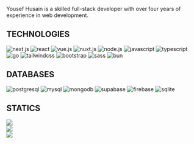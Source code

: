 Yousef Husain is a skilled full-stack developer with over four years of experience in web development.

## TECHNOLOGIES
![next.js](https://img.shields.io/badge/next.js-%23000000.svg?style=for-the-badge&logo=next.js&logoColor=white)
![react](https://img.shields.io/badge/react-%23007ACC.svg?style=for-the-badge&logo=react&logoColor=white)
![vue.js](https://img.shields.io/badge/vue.js-%234FC08D.svg?style=for-the-badge&logo=vue.js&logoColor=white)
![nuxt.js](https://img.shields.io/badge/nuxt.js-%2341b883.svg?style=for-the-badge&logo=nuxt.js&logoColor=white)
![node.js](https://img.shields.io/badge/node.js-%23339933.svg?style=for-the-badge&logo=node.js&logoColor=white)
![javascript](https://img.shields.io/badge/javascript-%23F7DF1E.svg?style=for-the-badge&logo=javascript&logoColor=black)
![typescript](https://img.shields.io/badge/typescript-%23007ACC.svg?style=for-the-badge&logo=typescript&logoColor=white)
![go](https://img.shields.io/badge/go-%2300ADD8.svg?style=for-the-badge&logo=go&logoColor=white)
![tailwindcss](https://img.shields.io/badge/tailwindcss-%230034ff.svg?style=for-the-badge&logo=tailwindcss&logoColor=white)
![bootstrap](https://img.shields.io/badge/bootstrap-%237952B3.svg?style=for-the-badge&logo=bootstrap&logoColor=white)
![sass](https://img.shields.io/badge/sass-%23CC6699.svg?style=for-the-badge&logo=sass&logoColor=white)
![bun](https://img.shields.io/badge/bun-%23000000.svg?style=for-the-badge&logo=bun&logoColor=white)

## DATABASES
![postgresql](https://img.shields.io/badge/postgresql-%23336791.svg?style=for-the-badge&logo=postgresql&logoColor=white)
![mysql](https://img.shields.io/badge/mysql-%234479A1.svg?style=for-the-badge&logo=mysql&logoColor=white)
![mongodb](https://img.shields.io/badge/mongodb-%2347A248.svg?style=for-the-badge&logo=mongodb&logoColor=white)
![supabase](https://img.shields.io/badge/supabase-%2301ff12.svg?style=for-the-badge&logo=supabase&logoColor=white)
![firebase](https://img.shields.io/badge/firebase-%23FFCA28.svg?style=for-the-badge&logo=firebase&logoColor=black)
![sqlite](https://img.shields.io/badge/sqlite-%23003B57.svg?style=for-the-badge&logo=sqlite&logoColor=white)

## STATICS
![](https://github-readme-stats.vercel.app/api?username=yousefhusein&theme=react&hide_border=false&include_all_commits=true&count_private=false)<br/>
![](https://github-readme-streak-stats.herokuapp.com/?user=yousefhusein&theme=react&hide_border=false)<br/>
![](https://github-readme-stats.vercel.app/api/top-langs/?username=yousefhusein&theme=react&hide_border=false&include_all_commits=true&count_private=false&layout=compact)
